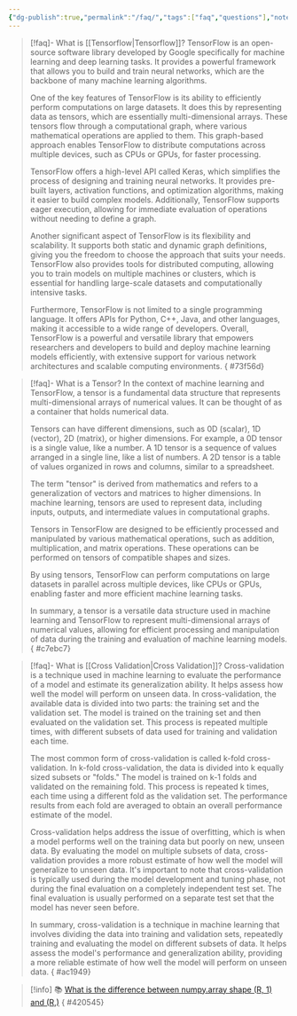 ```yaml
---
{"dg-publish":true,"permalink":"/faq/","tags":["faq","questions"],"noteIcon":"2","updated":"2024-05-23T14:49:32.388+05:30"}
---
```



> [!faq]- What is [[Tensorflow\|Tensorflow]]?
> TensorFlow is an open-source software library developed by Google specifically for machine learning and deep learning tasks. It provides a powerful framework that allows you to build and train neural networks, which are the backbone of many machine learning algorithms.
> 
> One of the key features of TensorFlow is its ability to efficiently perform computations on large datasets. It does this by representing data as tensors, which are essentially multi-dimensional arrays. These tensors flow through a computational graph, where various mathematical operations are applied to them. This graph-based approach enables TensorFlow to distribute computations across multiple devices, such as CPUs or GPUs, for faster processing.
> 
> TensorFlow offers a high-level API called Keras, which simplifies the process of designing and training neural networks. It provides pre-built layers, activation functions, and optimization algorithms, making it easier to build complex models. Additionally, TensorFlow supports eager execution, allowing for immediate evaluation of operations without needing to define a graph.
> 
> Another significant aspect of TensorFlow is its flexibility and scalability. It supports both static and dynamic graph definitions, giving you the freedom to choose the approach that suits your needs. TensorFlow also provides tools for distributed computing, allowing you to train models on multiple machines or clusters, which is essential for handling large-scale datasets and computationally intensive tasks.
> 
> Furthermore, TensorFlow is not limited to a single programming language. It offers APIs for Python, C++, Java, and other languages, making it accessible to a wide range of developers.
> Overall, TensorFlow is a powerful and versatile library that empowers researchers and developers to build and deploy machine learning models efficiently, with extensive support for various network architectures and scalable computing environments.
{ #73f56d}



> [!faq]- What is a Tensor?
> In the context of machine learning and TensorFlow, a tensor is a fundamental data structure that represents multi-dimensional arrays of numerical values. It can be thought of as a container that holds numerical data.
> 
> Tensors can have different dimensions, such as 0D (scalar), 1D (vector), 2D (matrix), or higher dimensions. For example, a 0D tensor is a single value, like a number. A 1D tensor is a sequence of values arranged in a single line, like a list of numbers. A 2D tensor is a table of values organized in rows and columns, similar to a spreadsheet.
> 
> The term "tensor" is derived from mathematics and refers to a generalization of vectors and matrices to higher dimensions. In machine learning, tensors are used to represent data, including inputs, outputs, and intermediate values in computational graphs.
> 
> Tensors in TensorFlow are designed to be efficiently processed and manipulated by various mathematical operations, such as addition, multiplication, and matrix operations. These operations can be performed on tensors of compatible shapes and sizes.
> 
> By using tensors, TensorFlow can perform computations on large datasets in parallel across multiple devices, like CPUs or GPUs, enabling faster and more efficient machine learning tasks.
> 
> In summary, a tensor is a versatile data structure used in machine learning and TensorFlow to represent multi-dimensional arrays of numerical values, allowing for efficient processing and manipulation of data during the training and evaluation of machine learning models.
{ #c7ebc7}



> [!faq]- What is [[Cross Validation\|Cross Validation]]?
> Cross-validation is a technique used in machine learning to evaluate the performance of a model and estimate its generalization ability. It helps assess how well the model will perform on unseen data.
> In cross-validation, the available data is divided into two parts: the training set and the validation set. The model is trained on the training set and then evaluated on the validation set. This process is repeated multiple times, with different subsets of data used for training and validation each time.
> 
> The most common form of cross-validation is called k-fold cross-validation. In k-fold cross-validation, the data is divided into k equally sized subsets or "folds." The model is trained on k-1 folds and validated on the remaining fold. This process is repeated k times, each time using a different fold as the validation set. The performance results from each fold are averaged to obtain an overall performance estimate of the model.
> 
> Cross-validation helps address the issue of overfitting, which is when a model performs well on the training data but poorly on new, unseen data. By evaluating the model on multiple subsets of data, cross-validation provides a more robust estimate of how well the model will generalize to unseen data.
> It's important to note that cross-validation is typically used during the model development and tuning phase, not during the final evaluation on a completely independent test set. The final evaluation is usually performed on a separate test set that the model has never seen before.
> 
> In summary, cross-validation is a technique in machine learning that involves dividing the data into training and validation sets, repeatedly training and evaluating the model on different subsets of data. It helps assess the model's performance and generalization ability, providing a more reliable estimate of how well the model will perform on unseen data.
{ #ac1949}



> [!info] 📚 [What is the difference between numpy.array shape (R, 1) and (R,)](https://stackoverflow.com/questions/22053050/difference-between-numpy-array-shape-r-1-and-r)
{ #420545}



